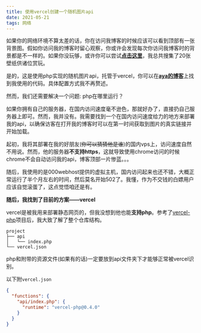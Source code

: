 ```yaml
---
title: 使用vercel创建一个随机图片api
date: 2021-05-21
tags: 网络
---
```


如果你的网络环境不算太差的话，你在访问我博客的时候应该可以看到顶部有一张背景图。假如你访问我的博客时留心观察，你或许会发现每次你访问我博客时的背景都是不一样的。如果你没玩够，或许你可以尝试[**点击这里**](https://api.blog.zhullyb.top/api)，我总共搜集了20张壁纸供诸位赏玩。

是的，这是使用php实现的随机图片api，托管于vercel，你可以在[**aya的博客**](https://note.aya1.top/#/4-phpapi)上找到我使用的代码。具体配置方式我不再赘述。

然而，我们还需要解决一个问题: php在哪里运行？

如果你拥有自己的服务器，在国内访问速度毫不逊色，那就好办了，直接扔自己服务器上即可。然而，我并没有。我需要找到一个在国内访问速度给力的地方来部署我的api，以确保访客在打开我的博客时可以在第一时间获取到图片的真实链接并开始加载。

起初，我将其部署在我的好朋友(~~你可以猜猜他是谁~~)的国内vps上，访问速度自然不用说。然而，他的服务器**不支持https**，这就导致使用chrome访问的时候chrome不会自动访问我的api，博客顶部一片惨蓝。。。

随后，我使用的是000webhost提供的虚拟主机，国内访问起来也还不错，大概正常运行了半个月左右的时间，然后莫名开始502了。我懂，作为不交钱的白嫖用户应该自觉滚蛋了，这点觉悟咱还是有。

**随后，我找到了目前的方案——vercel**

vercel是被我用来部署静态网页的，但我没想到他也能**支持php**。参考了[vercel-php](https://github.com/juicyfx/vercel-php)项目后，我大致了解了整个仓库结构。

```
project
├── api
│   └── index.php
└── vercel.json
```

php和附带的资源文件(如果有的话)一定要放到api文件夹下才能够正常被vercel识别。

以下附`vercel.json`

```json
{
  "functions": {
    "api/index.php": {
      "runtime": "vercel-php@0.4.0"
    }
  }
}
```

